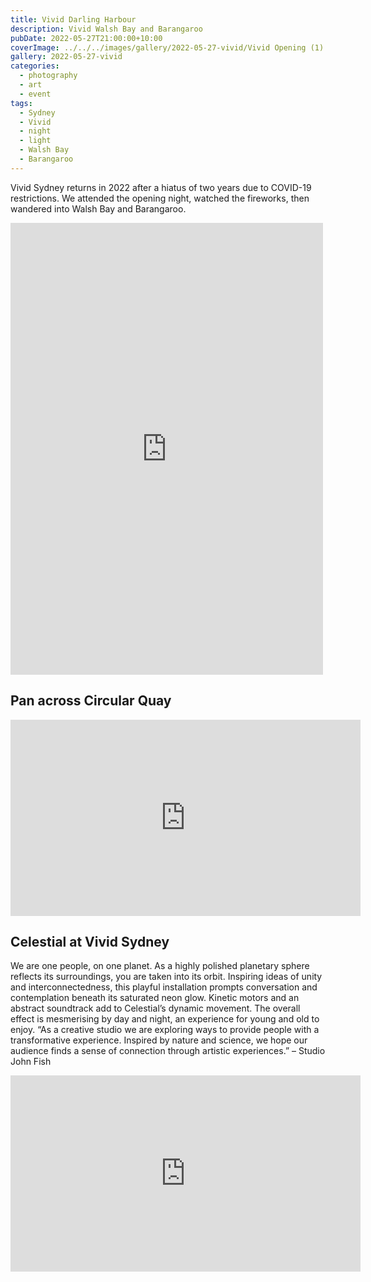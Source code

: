 ```yaml
---
title: Vivid Darling Harbour
description: Vivid Walsh Bay and Barangaroo
pubDate: 2022-05-27T21:00:00+10:00
coverImage: ../../../images/gallery/2022-05-27-vivid/Vivid Opening (1).jpeg
gallery: 2022-05-27-vivid
categories:
  - photography
  - art
  - event
tags:
  - Sydney
  - Vivid
  - night
  - light
  - Walsh Bay
  - Barangaroo
---
```


Vivid Sydney returns in 2022 after a hiatus of two years due to COVID-19 restrictions.
We attended the opening night, watched the fireworks, then wandered into
Walsh Bay and Barangaroo.

<iframe src="https://www.facebook.com/plugins/post.php?href=https%3A%2F%2Fwww.facebook.com%2Fchris1.tham%2Fposts%2Fpfbid02g7kbfBbpLr8GVyuSLpnjA4kAfRkGEDHpjp6hDo44vuKeZwtA7HjdnZyCKLKVw3kRl&show_text=true&width=500" width="500" height="723" style="border:none;overflow:hidden" scrolling="no" frameborder="0" allowfullscreen="true" allow="autoplay; clipboard-write; encrypted-media; picture-in-picture; web-share"></iframe>

## Pan across Circular Quay

<iframe src="https://www.facebook.com/plugins/video.php?height=314&href=https%3A%2F%2Fwww.facebook.com%2Fchris1.tham%2Fvideos%2F542254127348297%2F&show_text=false&width=560&t=0" width="560" height="314" style="border:none;overflow:hidden" scrolling="no" frameborder="0" allowfullscreen="true" allow="autoplay; clipboard-write; encrypted-media; picture-in-picture; web-share" allowFullScreen="true"></iframe>

## Celestial at Vivid Sydney

We are one people, on one planet. As a highly polished planetary sphere reflects its surroundings, you are taken into its orbit. Inspiring ideas of unity and interconnectedness, this playful installation prompts conversation and contemplation beneath its saturated neon glow.
Kinetic motors and an abstract soundtrack add to Celestial’s dynamic movement. The overall effect is mesmerising by day and night, an experience for young and old to enjoy.
“As a creative studio we are exploring ways to provide people with a transformative experience. Inspired by nature and science, we hope our audience finds a sense of connection through artistic experiences.” – Studio John Fish

<iframe src="https://www.facebook.com/plugins/video.php?height=314&href=https%3A%2F%2Fwww.facebook.com%2Fchris1.tham%2Fvideos%2F1660726277632446%2F&show_text=false&width=560&t=0" width="560" height="314" style="border:none;overflow:hidden" scrolling="no" frameborder="0" allowfullscreen="true" allow="autoplay; clipboard-write; encrypted-media; picture-in-picture; web-share" allowFullScreen="true"></iframe>
